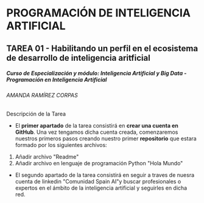 
# PROGRAMACIÓN DE INTELIGENCIA ARTIFICIAL 
## TAREA 01 - Habilitando un perfil en el ecosistema de desarrollo de inteligencia aritficial
##### Curso de Especialización y módulo: Inteligencia Artificial y Big Data - Programación en Inteligencia Artificial
###### AMANDA RAMÍREZ CORPAS

Descripción de la Tarea

- El **primer apartado** de la tarea consistirá en **crear una cuenta en GitHub**. Una vez tengamos dicha cuenta creada, comenzaremos nuestros primeros pasos creando nuestro primer **repositorio** que estara formado por los siguientes archivos:


1. Añadir archivo "Readme"
2. Añadir archivo en lenguaje de programación Python "Hola Mundo"

- El segundo apartado de la tarea consistirá en seguir a traves de nuesra cuenta de linkedin  "Comunidad Spain AI"y buscar profesionales o expertos en el ámbito de la inteligencia artificial y seguirles en dicha red. 
